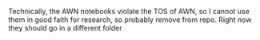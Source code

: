 Technically, the AWN notebooks violate the TOS of AWN, so I cannot use them in good faith for research, so probably remove from repo. Right now they should go in a different folder
